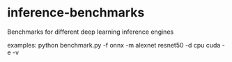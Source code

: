 # inference-benchmarks
Benchmarks for different deep learning inference engines


examples:
python benchmark.py -f onnx -m alexnet resnet50 -d cpu cuda -e -v